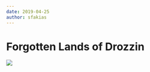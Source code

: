 ```yaml
---
date: 2019-04-25
author: sfakias
---
```

# Forgotten Lands of Drozzin

[![](https://4.bp.blogspot.com/-G-BuHqw1QGs/XMIKYeljNEI/AAAAAAAAATk/xOD136SceEcysYwkOhB_bdlEh4MzyD1ZACLcBGAs/s320/Drozzin.jpg)](https://4.bp.blogspot.com/-G-BuHqw1QGs/XMIKYeljNEI/AAAAAAAAATk/xOD136SceEcysYwkOhB_bdlEh4MzyD1ZACLcBGAs/s1600/Drozzin.jpg)



